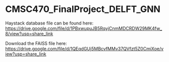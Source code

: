 # CMSC470_FinalProject_DELFT_GNN
Haystack database file can be found here: https://drive.google.com/file/d/1PBxwupuJB5RqyjCnmMDCRDW29MK4fw_8/view?usp=share_link

Download the FAISS file here: https://drive.google.com/file/d/1QEqdGUj5MBcvfMMv37QVfzt5Z0CmiXoe/view?usp=share_link
